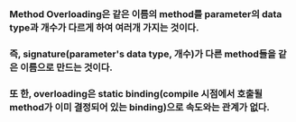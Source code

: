 ### Method Overloading은 같은 이름의 method를 parameter의 data type과 개수가 다르게 하여 여러개 가지는 것이다. 
### 즉, signature(parameter's data type, 개수)가 다른 method들을 같은 이름으로 만드는 것이다.

### 또 한, overloading은 static binding(compile 시점에서 호출될 method가 이미 결정되어 있는 binding)으로 속도와는 관계가 없다.